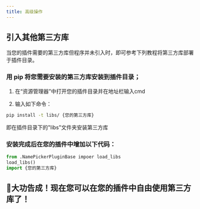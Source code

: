 ```yaml
---
title: 高级操作
---
```


## 引入其他第三方库

当您的插件需要的第三方库但程序并未引入时，即可参考下列教程将第三方库部署于插件目录。

### 用 pip 将您需要安装的第三方库安装到插件目录；

1. 在“资源管理器”中打开您的插件目录并在地址栏输入cmd

2. 输入如下命令：
```bash
pip install -t libs/ {您的第三方库}
```
即在插件目录下的"libs"文件夹安装第三方库

### 安装完成后在您的插件中增加以下代码：
```python
from .NamePickerPluginBase impoer load_libs
load_libs()
import {您的第三方库}
```
## 🎉大功告成！现在您可以在您的插件中自由使用第三方库了！